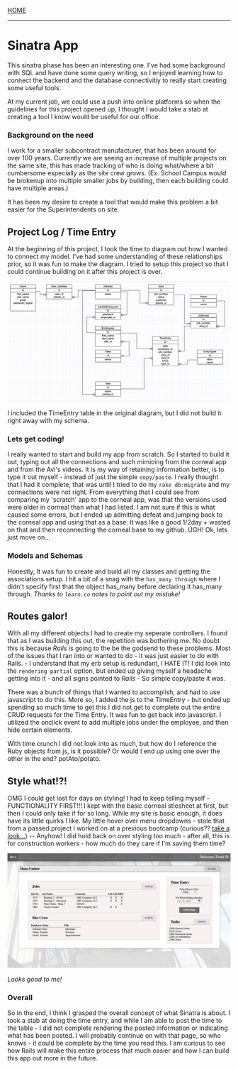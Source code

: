 [HOME](../README.md)


---

# Sinatra App

This sinatra phase has been an interesting one.  I've had some background with SQL and have done some query writing, so I enjoyed learning how to connect the backend and the database connectivitiy to really start creating some useful tools.  

At my current job, we could use a push into online platforms so when the guidelines for this project opened up, I thought I would take a stab at creating a tool I know would be useful for our office.

### Background on the need

I work for a smaller subcontract manufacturer, that has been around for over 100 years.  Currently we are seeing an increase of multiple projects on the same site, this has made tracking of who is doing what/where a bit cumbersome especially as the site crew grows.  (Ex. School Campus would be brokenup into multiple smaller jobs by building, then each building could have multiple areas.)

It has been my desire to create a tool that would make this problem a bit easier for the Superintendents on site. 


## Project Log / Time Entry

At the beginning of this project, I took the time to diagram out how I wanted to connect my model.  I've had some understanding of these relationships prior, so it was fun to make the diagram.  I tried to setup this project so that I could continue building on it after this project is over. 

<img src=".img/../../img/relationships.png" width="500px">

I included the TimeEntry table in the original diagram, but I did not build it right away with my schema.


### Lets get coding!

I really wanted to start and build my app from scratch.  So I started to build it out, typing out all the connections and such mimicing from the corneal app and from the Avi's videos. It is my way of retaining information better, is to type it out myself - instead of just the simple `copy/paste`.  I really thought that I had it complete, that was until I tried to do my `rake db:migrate` and my connections were not right.  From everything that I could see from comparing my 'scratch' app to the corneal app, was that the versions used were older in corneal than what I had listed.  I am not sure if this is what caused some errors, but I ended up admitting defeat and jumping back to the corneal app and using that as a base. It was like a good 1/2day + wasted on that and then reconnecting the corneal base to my github. UGH! Ok, lets just move on...


### Models and Schemas

Honestly, It was fun to create and build all my classes and getting the associations setup.  I hit a bit of a snag with the `has_many through` where I didn't specify first that the object has_many before declaring it has_many through. *Thanks to `learn.co` notes to point out my mistake!*

## Routes galor!

With all my different objects I had to create my seperate controllers.  I found that as I was building this out, the repetition was bothering me.  No doubt this is because *Rails* is going to the be the godsend to these problems.  Most of the issues that I ran into or wanted to do - it was just easier to do with Rails.  - I understand that my erb setup is redundant, I HATE IT! I did look into the `rendering partial` option, but ended up giving myself a headache getting into it - and all signs pointed to *Rails* - So simple copy/paste it was.  

There was a bunch of things that I wanted to accomplish, and had to use javascript to do this.  More so, I added the js to the TimeEntry - but ended up spending so much time to get this I did not get to complete out the entire CRUD requests for the Time Entry.  It was fun to get back into javascript. I utilized the onclick event to add multiple jobs under the employee, and then hide certain elements.

 With time crunch I did not look into as much, but how do I reference the Ruby objects from js, is it possible? Or would I end up using one over the other in the end? potAto/potato.

## Style what!?!

OMG I could get lost for days on styling! I had to keep telling myself - FUNCTIONALITY FIRST!!! I kept with the basic corneal stlesheet at first, but then I could only take if for so long.  While my site is basic enough, it does have its little quirks I like.  My little hover over menu dropdowns - stole that from a passed project I worked on at a previous bootcamp (curious?? [take a look...](https://team-believe.github.io/weekly-planner/)) -- Anyhow! I did hold back on over styling too much - after all, this is for construction workers - how much do they care if I'm saving them time?  

<img src=".img/../../img/dashboard.png" width="750px">

*Looks good to me!*  

### Overall

So in the end, I think I grasped the overall concept of what Sinatra is about.  I took a stab at doing the time entry, and while I am able to post the time to the table - I did not complete rendering the posted information or indicating what has been posted. I will probably continue on with that page, so who knows - it could be complete by the time you read this.  I am curious to see how Rails will make this entire process that much easier and how I can build this app out more in the future. 